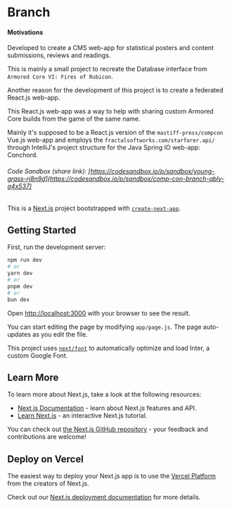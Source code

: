 # Branch

#### Motivations

Developed to create a CMS web-app for statistical posters and content submissions, reviews and readings.

This is mainly a small project to recreate the Database interface from `Armored Core VI: Fires of Rubicon`.

Another reason for the development of this project is to create a federated React.js web-app.

This React.js web-app was a way to help with sharing custom Armored Core builds from the game of the same name.

Mainly it's supposed to be a React.js version of the `mastiff-press/compcon` Vue.js web-app and employs the `fractalsoftworks.com/starfarer.api/` through IntelliJ's project structure for the Java Spring IO web-app: Conchord.

###### Code Sandbox (share link): [https://codesandbox.io/p/sandbox/young-grass-rj8n9d](https://codesandbox.io/p/sandbox/comp-con-branch-qbly-g4x537)

This is a [Next.js](https://nextjs.org/) project bootstrapped with [`create-next-app`](https://github.com/vercel/next.js/tree/canary/packages/create-next-app).

## Getting Started

First, run the development server:

```bash
npm run dev
# or
yarn dev
# or
pnpm dev
# or
bun dev
```

Open [http://localhost:3000](http://localhost:3000) with your browser to see the result.

You can start editing the page by modifying `app/page.js`. The page auto-updates as you edit the file.

This project uses [`next/font`](https://nextjs.org/docs/basic-features/font-optimization) to automatically optimize and load Inter, a custom Google Font.

## Learn More

To learn more about Next.js, take a look at the following resources:

- [Next.js Documentation](https://nextjs.org/docs) - learn about Next.js features and API.
- [Learn Next.js](https://nextjs.org/learn) - an interactive Next.js tutorial.

You can check out [the Next.js GitHub repository](https://github.com/vercel/next.js/) - your feedback and contributions are welcome!

## Deploy on Vercel

The easiest way to deploy your Next.js app is to use the [Vercel Platform](https://vercel.com/new?utm_medium=default-template&filter=next.js&utm_source=create-next-app&utm_campaign=create-next-app-readme) from the creators of Next.js.

Check out our [Next.js deployment documentation](https://nextjs.org/docs/deployment) for more details.
